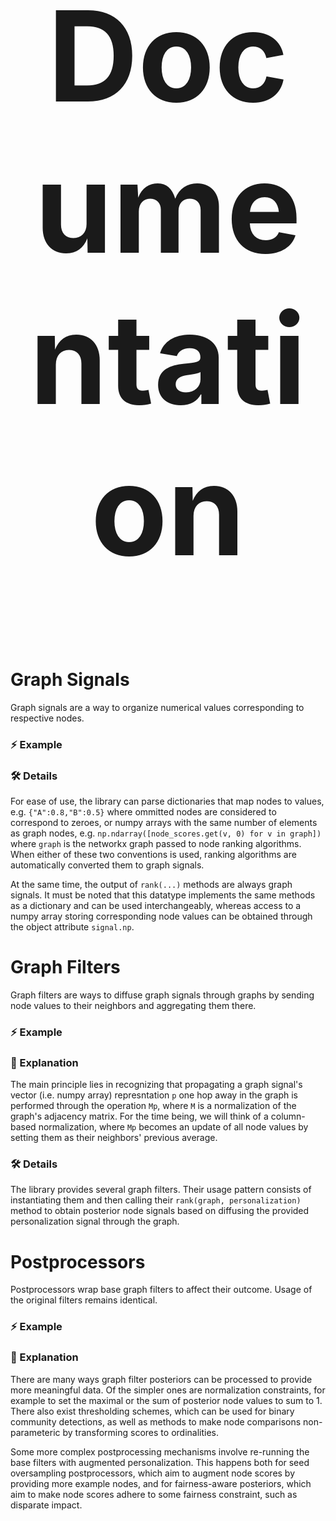 <center><h1 style=font-size:200px>Documentation</h1></center> 

# Graph Signals
Graph signals are a way to organize numerical values corresponding to respective
nodes.

### :zap: Example

### :hammer_and_wrench: Details
For ease of use, the library can parse
dictionaries that map nodes to values, e.g. `{"A":0.8,"B":0.5}` where ommitted nodes
are considered to correspond to zeroes,
or numpy arrays with the same number of elements as graph nodes,
e.g. `np.ndarray([node_scores.get(v, 0) for v in graph])` where `graph` is the networkx
graph passed to node ranking algorithms. When either of these two conventions is used,
ranking algorithms are automatically converted them to graph signals.

At the same time, the output of `rank(...)` methods are always graph signals. It must
be noted that this datatype implements the same methods as a dictionary and can
be used interchangeably, whereas access to a numpy array storing corresponding node
values can be obtained through the object attribute `signal.np`.



# Graph Filters
Graph filters are ways to diffuse graph signals through graphs by sending
node values to their neighbors and aggregating them there.

### :zap: Example

### :brain: Explanation
The main principle
lies in recognizing that propagating a graph signal's vector (i.e. numpy array)
represntation `p` one hop away in the graph is performed through the operation
`Mp`, where `M` is a normalization of the graph's adjacency matrix. For the time
being, we will think of a column-based normalization, where `Mp`
becomes an update of all node values by setting them as their
neighbors' previous average.

### :hammer_and_wrench: Details
The library provides several graph filters. Their usage pattern consists
of instantiating them and then calling their `rank(graph, personalization)`
method to obtain posterior node signals based on diffusing the provided
personalization signal through the graph.

# Postprocessors
Postprocessors wrap base graph filters to affect their outcome. Usage
of the original filters remains identical.

### :zap: Example

### :brain: Explanation
There are many ways graph filter posteriors can be processed to provide
more meaningful data. Of the simpler ones are normalization constraints,
for example to set the maximal or the sum of posterior node values to
sum to 1. There also exist thresholding schemes, which can be used
for binary community detections, as well as methods to make node
comparisons non-parameteric by transforming scores to ordinalities.

Some more complex postprocessing mechanisms involve re-running the 
base filters with augmented personalization. This happens both for
seed oversampling postprocessors, which aim to augment node scores
by providing more example nodes, and for fairness-aware posteriors,
which aim to make node scores adhere to some fairness constraint, 
such as disparate impact.

